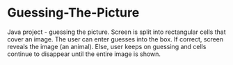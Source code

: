 # Guessing-The-Picture
Java project - guessing the picture.
Screen is split into rectangular cells that cover an image. The user can enter guesses into the box. 
If correct, screen reveals the image (an animal). Else, user keeps on guessing and cells continue
to disappear until the entire image is shown. 
